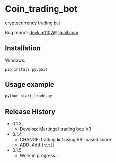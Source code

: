 # Coin_trading_bot
cryptocurrency trading bot

Bug report: devkim1102@gmail.com


## Installation

Windows:

```sh
pip install pyupbit
```

## Usage example

```sh
python start_trade.py
```

## Release History

* 0.1.3
    * Develop: Martingail trading bot: V3
* 0.1.4
    * CHANGE: trading bot using RSI-based score
    * ADD: Add `init()`
* 0.1.5
    * Work in progress...
